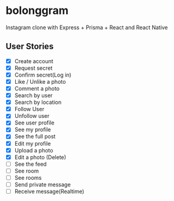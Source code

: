 # bolonggram

Instagram clone with Express + Prisma + React and React Native

## User Stories

- [x] Create account
- [x] Request secret
- [x] Confirm secret(Log in)
- [x] Like / Unlike a photo
- [x] Comment a photo
- [x] Search by user
- [x] Search by location
- [x] Follow User
- [x] Unfollow user
- [x] See user profile
- [x] See my profile
- [x] See the full post
- [x] Edit my profile
- [x] Upload a photo
- [x] Edit a photo (Delete)
- [ ] See the feed
- [ ] See room
- [ ] See rooms
- [ ] Send private message
- [ ] Receive message(Realtime)
